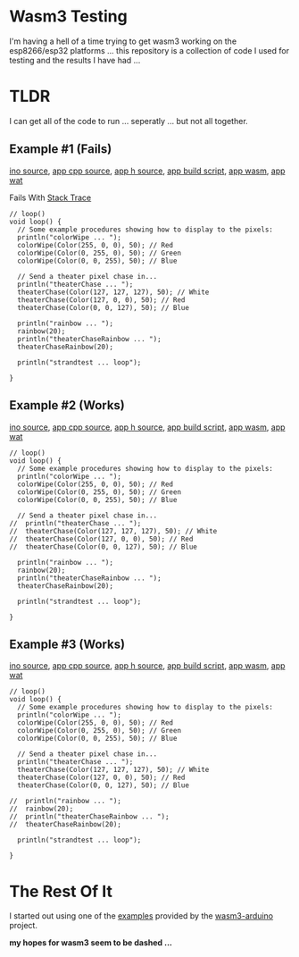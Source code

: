 # Wasm3 Testing #

I'm having a hell of a time trying to get wasm3 working on the esp8266/esp32 platforms ... this repository is a collection of code I used for testing and the results I have had ...

# TLDR #
I can get all of the code to run ... seperatly ... but not all together.

## Example #1 (Fails)
[ino source](https://github.com/sfranzyshen/wasm3_testing/blob/main/wasm_vm/wasm_vm.ino), 
[app cpp source](https://github.com/sfranzyshen/wasm3_testing/blob/main/wasm_apps/cpp/example_1/app.cpp), 
[app h source](https://github.com/sfranzyshen/wasm3_testing/blob/main/wasm_apps/cpp/example_1/arduino_api.h), 
[app build script](https://github.com/sfranzyshen/wasm3_testing/blob/main/wasm_apps/cpp/example_1/build.sh), 
[app wasm](https://github.com/sfranzyshen/wasm3_testing/blob/main/wasm_apps/cpp/example_1/app.wasm), 
[app wat](https://github.com/sfranzyshen/wasm3_testing/blob/main/wasm_apps/cpp/example_1/app.wat)

Fails With [Stack Trace](https://github.com/sfranzyshen/wasm3_testing/blob/main/wasm_apps/cpp/example_1/trace.txt)
```
// loop()
void loop() {
  // Some example procedures showing how to display to the pixels:
  println("colorWipe ... ");
  colorWipe(Color(255, 0, 0), 50); // Red
  colorWipe(Color(0, 255, 0), 50); // Green
  colorWipe(Color(0, 0, 255), 50); // Blue

  // Send a theater pixel chase in...
  println("theaterChase ... ");
  theaterChase(Color(127, 127, 127), 50); // White
  theaterChase(Color(127, 0, 0), 50); // Red
  theaterChase(Color(0, 0, 127), 50); // Blue

  println("rainbow ... ");
  rainbow(20);
  println("theaterChaseRainbow ... ");
  theaterChaseRainbow(20);

  println("strandtest ... loop");
  
}
```
## Example #2 (Works)
[ino source](https://github.com/sfranzyshen/wasm3_testing/blob/main/wasm_vm/wasm_vm.ino), 
[app cpp source](https://github.com/sfranzyshen/wasm3_testing/blob/main/wasm_apps/cpp/example_2/app.cpp), 
[app h source](https://github.com/sfranzyshen/wasm3_testing/blob/main/wasm_apps/cpp/example_2/arduino_api.h), 
[app build script](https://github.com/sfranzyshen/wasm3_testing/blob/main/wasm_apps/cpp/example_2/build.sh), 
[app wasm](https://github.com/sfranzyshen/wasm3_testing/blob/main/wasm_apps/cpp/example_2/app.wasm), 
[app wat](https://github.com/sfranzyshen/wasm3_testing/blob/main/wasm_apps/cpp/example_2/app.wat)
```
// loop()
void loop() {
  // Some example procedures showing how to display to the pixels:
  println("colorWipe ... ");
  colorWipe(Color(255, 0, 0), 50); // Red
  colorWipe(Color(0, 255, 0), 50); // Green
  colorWipe(Color(0, 0, 255), 50); // Blue

  // Send a theater pixel chase in...
//  println("theaterChase ... ");
//  theaterChase(Color(127, 127, 127), 50); // White
//  theaterChase(Color(127, 0, 0), 50); // Red
//  theaterChase(Color(0, 0, 127), 50); // Blue

  println("rainbow ... ");
  rainbow(20);
  println("theaterChaseRainbow ... ");
  theaterChaseRainbow(20);

  println("strandtest ... loop");
  
}
```
## Example #3 (Works)
[ino source](https://github.com/sfranzyshen/wasm3_testing/blob/main/wasm_vm/wasm_vm.ino), 
[app cpp source](https://github.com/sfranzyshen/wasm3_testing/blob/main/wasm_apps/cpp/example_3/app.cpp), 
[app h source](https://github.com/sfranzyshen/wasm3_testing/blob/main/wasm_apps/cpp/example_3/arduino_api.h), 
[app build script](https://github.com/sfranzyshen/wasm3_testing/blob/main/wasm_apps/cpp/example_3/build.sh), 
[app wasm](https://github.com/sfranzyshen/wasm3_testing/blob/main/wasm_apps/cpp/example_3/app.wasm), 
[app wat](https://github.com/sfranzyshen/wasm3_testing/blob/main/wasm_apps/cpp/example_3/app.wat)
```
// loop()
void loop() {
  // Some example procedures showing how to display to the pixels:
  println("colorWipe ... ");
  colorWipe(Color(255, 0, 0), 50); // Red
  colorWipe(Color(0, 255, 0), 50); // Green
  colorWipe(Color(0, 0, 255), 50); // Blue

  // Send a theater pixel chase in...
  println("theaterChase ... ");
  theaterChase(Color(127, 127, 127), 50); // White
  theaterChase(Color(127, 0, 0), 50); // Red
  theaterChase(Color(0, 0, 127), 50); // Blue

//  println("rainbow ... ");
//  rainbow(20);
//  println("theaterChaseRainbow ... ");
//  theaterChaseRainbow(20);

  println("strandtest ... loop");
  
}
```

# The Rest Of It

I started out using one of the [examples](https://github.com/wasm3/wasm3-arduino/tree/main/examples_pio/Wasm_Advanced) provided by the [wasm3-arduino](https://github.com/wasm3/wasm3-arduino) project.

**my hopes for wasm3 seem to be dashed ...**
